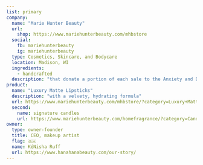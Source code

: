 ```yaml
---
list: primary
company:
  name: "Marie Hunter Beauty"
  url:
    shop: https://www.mariehunterbeauty.com/mhbstore
  social:
    fb: mariehunterbeauty
    ig: mariehunterbeauty
  type: Cosmetics, Skincare, and Bodycare
  location: Madison, WI
  ingredients:
    - handcrafted
  description: "that donate a portion of each sale to the Anxiety and Depression Association of America"
product:
  name: "Luxury Matte Lipsticks"
  description: "with a velvety, hydrating formula"
  url: https://www.mariehunterbeauty.com/mhbstore/?category=Luxury+Matte+Lipsticks
  second:
    name: signature candles
    url: https://www.mariehunterbeauty.com/homefragrance/?category=Candles
owner:
  type: owner-founder
  title: CEO, makeup artist
  flag: 🇬🇭
  name: KéNisha Ruff
  url: https://www.hanahanabeauty.com/our-story/
---
```


